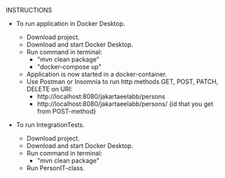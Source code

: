 INSTRUCTIONS
- To run application in Docker Desktop.
    - Download project.
    - Download and start Docker Desktop.
    - Run command in terminal:
      - "mvn clean package"
      - "docker-compose up"
    - Application is now started in a docker-container.
    - Use Postman or Insomnia to run http methods GET, POST, PATCH, DELETE on URI:
      - http://localhost:8080/jakartaeelabb/persons
      - http://localhost:8080/jakartaeelabb/persons/ {id that you get from POST-method}

 - To run IntegrationTests.
    - Download project.
    - Download and start Docker Desktop.
    - Run command in terminal:
        - "mvn clean package"
    - Run PersonIT-class.
